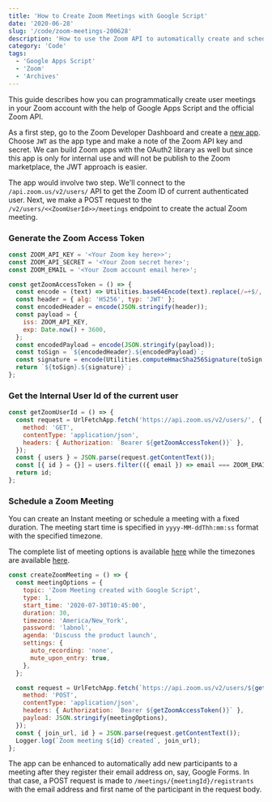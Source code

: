 ```yaml
---
title: 'How to Create Zoom Meetings with Google Script'
date: '2020-06-28'
slug: '/code/zoom-meetings-200628'
description: 'How to use the Zoom API to automatically create and schedule Zoom meetings with Google Apps Script'
category: 'Code'
tags:
  - 'Google Apps Script'
  - 'Zoom'
  - 'Archives'
---
```


This guide describes how you can programmatically create user meetings in your Zoom account with the help of Google Apps Script and the official Zoom API.

As a first step, go to the Zoom Developer Dashboard and create a [new app](https://marketplace.zoom.us/develop/create). Choose `JWT` as the app type and make a note of the Zoom API key and secret. We can build Zoom apps with the OAuth2 library as well but since this app is only for internal use and will not be publish to the Zoom marketplace, the JWT approach is easier.

The app would involve two step. We'll connect to the `/api.zoom.us/v2/users/` API to get the Zoom ID of current authenticated user. Next, we make a POST request to the `/v2/users/<<ZoomUserId>>/meetings` endpoint to create the actual Zoom meeting.

### Generate the Zoom Access Token

```javascript
const ZOOM_API_KEY = '<Your Zoom key here>>';
const ZOOM_API_SECRET = '<Your Zoom secret here>';
const ZOOM_EMAIL = '<Your Zoom account email here>';

const getZoomAccessToken = () => {
  const encode = (text) => Utilities.base64Encode(text).replace(/=+$/, '');
  const header = { alg: 'HS256', typ: 'JWT' };
  const encodedHeader = encode(JSON.stringify(header));
  const payload = {
    iss: ZOOM_API_KEY,
    exp: Date.now() + 3600,
  };
  const encodedPayload = encode(JSON.stringify(payload));
  const toSign = `${encodedHeader}.${encodedPayload}`;
  const signature = encode(Utilities.computeHmacSha256Signature(toSign, ZOOM_API_SECRET));
  return `${toSign}.${signature}`;
};
```

### Get the Internal User Id of the current user

```javascript
const getZoomUserId = () => {
  const request = UrlFetchApp.fetch('https://api.zoom.us/v2/users/', {
    method: 'GET',
    contentType: 'application/json',
    headers: { Authorization: `Bearer ${getZoomAccessToken()}` },
  });
  const { users } = JSON.parse(request.getContentText());
  const [{ id } = {}] = users.filter(({ email }) => email === ZOOM_EMAIL);
  return id;
};
```

### Schedule a Zoom Meeting

You can create an Instant meeting or schedule a meeting with a fixed duration. The meeting start time is specified in `yyyy-MM-ddThh:mm:ss` format with the specified timezone.

The complete list of meeting options is available [here](https://marketplace.zoom.us/docs/api-reference/zoom-api/meetings/meetingcreate#request-body) while the timezones are available [here](https://marketplace.zoom.us/docs/api-reference/other-references/abbreviation-lists#timezones).

```javascript
const createZoomMeeting = () => {
  const meetingOptions = {
    topic: 'Zoom Meeting created with Google Script',
    type: 1,
    start_time: '2020-07-30T10:45:00',
    duration: 30,
    timezone: 'America/New_York',
    password: 'labnol',
    agenda: 'Discuss the product launch',
    settings: {
      auto_recording: 'none',
      mute_upon_entry: true,
    },
  };

  const request = UrlFetchApp.fetch(`https://api.zoom.us/v2/users/${getZoomUserId()}/meetings`, {
    method: 'POST',
    contentType: 'application/json',
    headers: { Authorization: `Bearer ${getZoomAccessToken()}` },
    payload: JSON.stringify(meetingOptions),
  });
  const { join_url, id } = JSON.parse(request.getContentText());
  Logger.log(`Zoom meeting ${id} created`, join_url);
};
```

The app can be enhanced to automatically add new participants to a meeting after they register their email address on, say, Google Forms. In that case, a POST request is made to `/meetings/{meetingId}/registrants` with the email address and first name of the participant in the request body.
